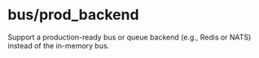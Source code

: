# bus/prod_backend

Support a production-ready bus or queue backend (e.g., Redis or NATS) instead of the in-memory bus.
